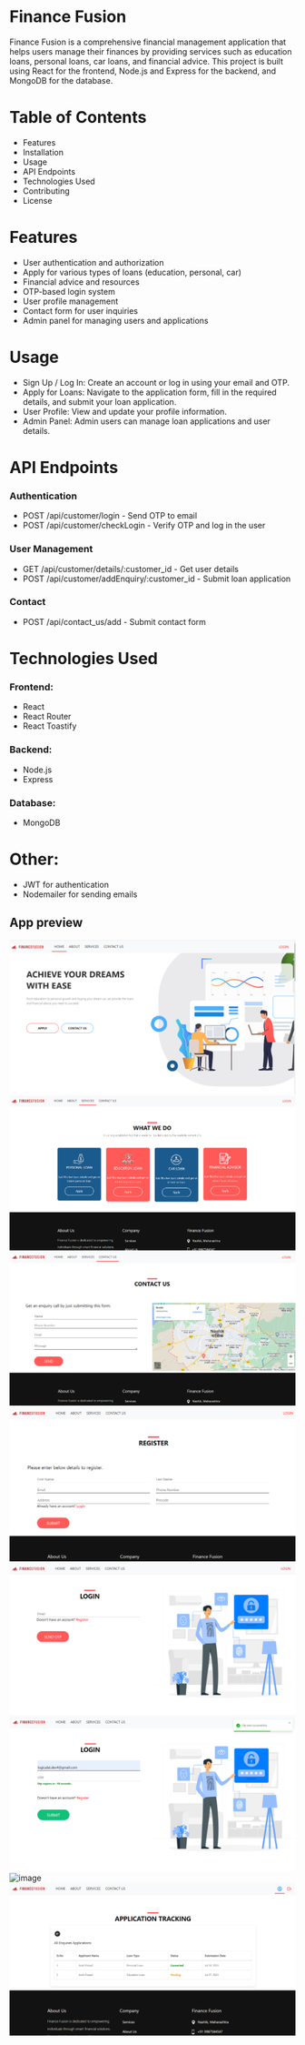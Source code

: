 # Finance Fusion

Finance Fusion is a comprehensive financial management application that helps users manage their finances by providing services such as education loans, personal loans, car loans, and financial advice. This project is built using React for the frontend, Node.js and Express for the backend, and MongoDB for the database.



# Table of Contents
* Features
* Installation
* Usage
* API Endpoints
* Technologies Used
* Contributing
* License

# Features
* User authentication and authorization
* Apply for various types of loans (education, personal, car)
* Financial advice and resources
* OTP-based login system
* User profile management
* Contact form for user inquiries
* Admin panel for managing users and applications 

# Usage
* Sign Up / Log In: Create an account or log in using your email and OTP.
* Apply for Loans: Navigate to the application form, fill in the required details, and submit your loan application.
* User Profile: View and update your profile information.
* Admin Panel: Admin users can manage loan applications and user details.

# API Endpoints
### Authentication
* POST /api/customer/login - Send OTP to email
* POST /api/customer/checkLogin - Verify OTP and log in the user

### User Management
* GET /api/customer/details/:customer_id - Get user details
* POST /api/customer/addEnquiry/:customer_id - Submit loan application

### Contact
* POST /api/contact_us/add - Submit contact form

# Technologies Used
### Frontend:
* React
* React Router
* React Toastify

### Backend:
* Node.js
* Express

### Database:
* MongoDB

# Other:
* JWT for authentication
* Nodemailer for sending emails

## App preview

![image](https://github.com/amitprasad1403/financefusion/blob/main/FF1.png)
![image](https://github.com/amitprasad1403/financefusion/blob/main/FF2.png)
![image](https://github.com/amitprasad1403/financefusion/blob/main/FF3.png)
![image](https://github.com/amitprasad1403/financefusion/blob/main/FF4.png)
![image](https://github.com/amitprasad1403/financefusion/blob/main/FF5.png)
![image](https://github.com/amitprasad1403/financefusion/blob/main/FF6.png)
![image](https://github.com/amitprasad1403/financefusion/blob/main/FF7png)
![image](https://github.com/amitprasad1403/financefusion/blob/main/FF8.png)


 
